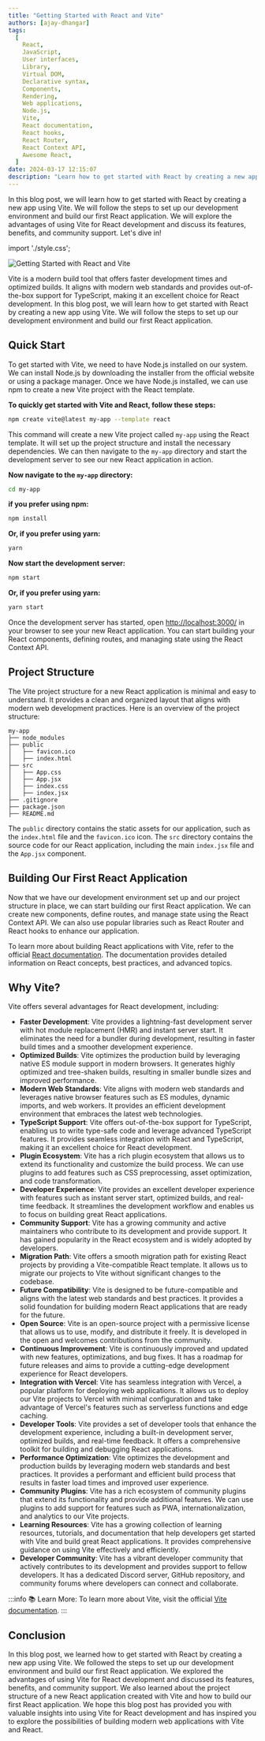 ```yaml
---
title: "Getting Started with React and Vite"
authors: [ajay-dhangar]
tags:
  [
    React,
    JavaScript,
    User interfaces,
    Library,
    Virtual DOM,
    Declarative syntax,
    Components,
    Rendering,
    Web applications,
    Node.js,
    Vite,
    React documentation,
    React hooks,
    React Router,
    React Context API,
    Awesome React,
  ]
date: 2024-03-17 12:15:07
description: "Learn how to get started with React by creating a new app using Vite. Follow the steps to set up your development environment and build your first React application."
---
```


In this blog post, we will learn how to get started with React by creating a new app using Vite. We will follow the steps to set up our development environment and build our first React application. We will explore the advantages of using Vite for React development and discuss its features, benefits, and community support. Let's dive in!

<!-- truncate -->

import './style.css';

![Getting Started with React and Vite](./react-and-vite.jpg)

Vite is a modern build tool that offers faster development times and optimized builds. It aligns with modern web standards and provides out-of-the-box support for TypeScript, making it an excellent choice for React development. In this blog post, we will learn how to get started with React by creating a new app using Vite. We will follow the steps to set up our development environment and build our first React application.

## Quick Start

To get started with Vite, we need to have Node.js installed on our system. We can install Node.js by downloading the installer from the official website or using a package manager. Once we have Node.js installed, we can use npm to create a new Vite project with the React template.

**To quickly get started with Vite and React, follow these steps:**

```bash
npm create vite@latest my-app --template react
```

This command will create a new Vite project called `my-app` using the React template. It will set up the project structure and install the necessary dependencies. We can then navigate to the `my-app` directory and start the development server to see our new React application in action.

**Now navigate to the `my-app` directory:**

```bash
cd my-app
```

**if you prefer using npm:**

```bash
npm install
```

**Or, if you prefer using yarn:**

```bash
yarn
```

**Now start the development server:**

```bash
npm start
```

**Or, if you prefer using yarn:**

```bash
yarn start
```

Once the development server has started, open [http://localhost:3000/](http://localhost:3000/) in your browser to see your new React application. You can start building your React components, defining routes, and managing state using the React Context API.

## Project Structure

The Vite project structure for a new React application is minimal and easy to understand. It provides a clean and organized layout that aligns with modern web development practices. Here is an overview of the project structure:

```plaintext
my-app
├── node_modules
├── public
│   ├── favicon.ico
│   ├── index.html
├── src
│   ├── App.css
│   ├── App.jsx
│   ├── index.css
│   ├── index.jsx
├── .gitignore
├── package.json
├── README.md
```

The `public` directory contains the static assets for our application, such as the `index.html` file and the `favicon.ico` icon. The `src` directory contains the source code for our React application, including the main `index.jsx` file and the `App.jsx` component.

## Building Our First React Application

Now that we have our development environment set up and our project structure in place, we can start building our first React application. We can create new components, define routes, and manage state using the React Context API. We can also use popular libraries such as React Router and React hooks to enhance our application.

To learn more about building React applications with Vite, refer to the official [React documentation](https://reactjs.org/docs/getting-started.html). The documentation provides detailed information on React concepts, best practices, and advanced topics.

## Why Vite?

Vite offers several advantages for React development, including:

- **Faster Development**: Vite provides a lightning-fast development server with hot module replacement (HMR) and instant server start. It eliminates the need for a bundler during development, resulting in faster build times and a smoother development experience.
- **Optimized Builds**: Vite optimizes the production build by leveraging native ES module support in modern browsers. It generates highly optimized and tree-shaken builds, resulting in smaller bundle sizes and improved performance.
- **Modern Web Standards**: Vite aligns with modern web standards and leverages native browser features such as ES modules, dynamic imports, and web workers. It provides an efficient development environment that embraces the latest web technologies.
- **TypeScript Support**: Vite offers out-of-the-box support for TypeScript, enabling us to write type-safe code and leverage advanced TypeScript features. It provides seamless integration with React and TypeScript, making it an excellent choice for React development.
- **Plugin Ecosystem**: Vite has a rich plugin ecosystem that allows us to extend its functionality and customize the build process. We can use plugins to add features such as CSS preprocessing, asset optimization, and code transformation.
- **Developer Experience**: Vite provides an excellent developer experience with features such as instant server start, optimized builds, and real-time feedback. It streamlines the development workflow and enables us to focus on building great React applications.
- **Community Support**: Vite has a growing community and active maintainers who contribute to its development and provide support. It has gained popularity in the React ecosystem and is widely adopted by developers.
- **Migration Path**: Vite offers a smooth migration path for existing React projects by providing a Vite-compatible React template. It allows us to migrate our projects to Vite without significant changes to the codebase.
- **Future Compatibility**: Vite is designed to be future-compatible and aligns with the latest web standards and best practices. It provides a solid foundation for building modern React applications that are ready for the future.
- **Open Source**: Vite is an open-source project with a permissive license that allows us to use, modify, and distribute it freely. It is developed in the open and welcomes contributions from the community.
- **Continuous Improvement**: Vite is continuously improved and updated with new features, optimizations, and bug fixes. It has a roadmap for future releases and aims to provide a cutting-edge development experience for React developers.
- **Integration with Vercel**: Vite has seamless integration with Vercel, a popular platform for deploying web applications. It allows us to deploy our Vite projects to Vercel with minimal configuration and take advantage of Vercel's features such as serverless functions and edge caching.
- **Developer Tools**: Vite provides a set of developer tools that enhance the development experience, including a built-in development server, optimized builds, and real-time feedback. It offers a comprehensive toolkit for building and debugging React applications.
- **Performance Optimization**: Vite optimizes the development and production builds by leveraging modern web standards and best practices. It provides a performant and efficient build process that results in faster load times and improved user experience.
- **Community Plugins**: Vite has a rich ecosystem of community plugins that extend its functionality and provide additional features. We can use plugins to add support for features such as PWA, internationalization, and analytics to our Vite projects.
- **Learning Resources**: Vite has a growing collection of learning resources, tutorials, and documentation that help developers get started with Vite and build great React applications. It provides comprehensive guidance on using Vite effectively and efficiently.
- **Developer Community**: Vite has a vibrant developer community that actively contributes to its development and provides support to fellow developers. It has a dedicated Discord server, GitHub repository, and community forums where developers can connect and collaborate.

:::info 📚 Learn More:
To learn more about Vite, visit the official [Vite documentation](https://vitejs.dev/).
:::

## Conclusion

In this blog post, we learned how to get started with React by creating a new app using Vite. We followed the steps to set up our development environment and build our first React application. We explored the advantages of using Vite for React development and discussed its features, benefits, and community support. We also learned about the project structure of a new React application created with Vite and how to build our first React application. We hope this blog post has provided you with valuable insights into using Vite for React development and has inspired you to explore the possibilities of building modern web applications with Vite and React.